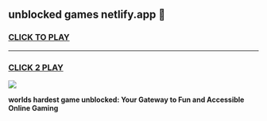 
## unblocked games netlify.app 👋
<h3>
<a href="https://premium.freeplayer.one?title=unblocked_games_netlify.app&ref=13F">CLICK TO PLAY</a></h3>
<hr>

<h3>
<a href="https://premium.freeplayer.one?title=unblocked_games_netlify.app&ref=13F">CLICK 2 PLAY</a>
  
</h3>

<a href="https://premium.freeplayer.one?title=unblocked_games_netlify.app&ref=12F/"><img src="https://clearcache.store/games.png"></a>


**worlds hardest game unblocked: Your Gateway to Fun and Accessible Online Gaming**
